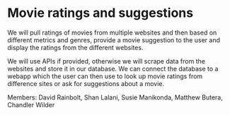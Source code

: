 # Movie ratings and suggestions

We will pull ratings of movies from multiple websites and then based on different metrics and genres, provide a movie suggestion to the user and display the ratings from the different websites. 

We will use APIs if provided, otherwise we will scrape data from the websites and store it in our database. We can connect the database to a webapp which the user can then use to look up movie ratings from difference sites or ask for suggestions about a movie.

Members: David Rainbolt, Shan Lalani, Susie Manikonda, Matthew Butera, Chandler Wilder

